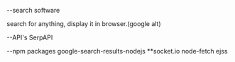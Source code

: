 --search software

search for anything, display it in browser.(google alt)

--API's
  SerpAPI

--npm packages
  google-search-results-nodejs
  **socket.io
  node-fetch
  ejss





